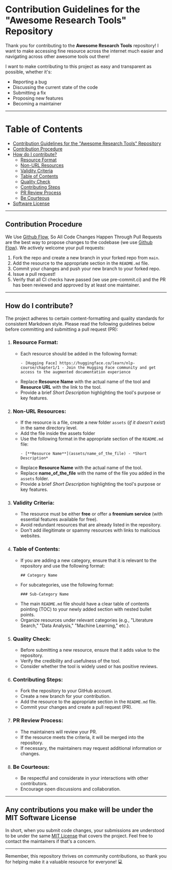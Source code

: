 # Contribution Guidelines for the "Awesome Research Tools" Repository

Thank you for contributing to the **Awesome Research Tools** repository! I want to make accessing fine resource across the internet much easier and navigating across other awesome tools out there!<br>

I want to make contributing to this project as easy and transparent as possible, whether it's:
- Reporting a bug
- Discussing the current state of the code
- Submitting a fix
- Proposing new features
- Becoming a maintainer

-- --
Table of Contents
=================

   * [Contribution Guidelines for the "Awesome Research Tools" Repository](#contribution-guidelines-for-the-awesome-research-tools-repository)
   * [Contribution Procedure](#contribution-procedure)
   * [How do I contribute?](#how-do-i-contribute)
      * [Resource Format](#resource-format)
      * [Non-URL Resources](#non-url-resources)
      * [Validity Criteria](#validity-criteria)
      * [Table of Contents](#table-of-contents)
      * [Quality Check](#quality-check)
      * [Contributing Steps](#contributing-steps)
      * [PR Review Process](#pr-review-process)
      * [Be Courteous](#be-courteous)
   * [Software License](#any-contributions-you-make-will-be-under-the-mit-software-license)

-- --
## Contribution Procedure
We Use [Github Flow](https://guides.github.com/introduction/flow/index.html), So All Code Changes Happen Through Pull Requests are the best way to propose changes to the codebase (we use [Github Flow](https://guides.github.com/introduction/flow/index.html)). We actively welcome your pull requests:

1. Fork the repo and create a new branch in your forked repo from `main`.
2. Add the resource to the appropriate section in the `README.md` file.
3. Commit your changes and push your new branch to your forked repo.
4. Issue a pull request!
5. Verify that all CI checks have passed (we use pre-commit.ci) and the PR has been reviewed and approved by at least one maintainer.

-- --
## How do I contribute?
The project adheres to certain content-formatting and quality standards for consistent Markdown style. Please read the following guidelines below before committing and submitting a pull request (PR):
1. ### **Resource Format**:
    - Each resource should be added in the following format:
        ```
        - [Hugging Face] https://huggingface.co/learn/nlp-course/chapter1/1 - Join the Hugging Face community and get access to the augmented documentation experience
        ```
    - Replace **Resource Name** with the actual name of the tool and **Resource URL** with the link to the tool.
    - Provide a brief *Short Description* highlighting the tool's purpose or key features.

2. ### **Non-URL Resources**:
    - If the resource is a file, create a new folder `assets` (_if it doesn't exist_) in the same directory level.
    - Add the file inside the assets folder
    - Use the following format in the appropriate section of the `README.md` file:
        ```
        - [**Resource Name**](assets/name_of_the_file) - *Short Description*
        ```
    - Replace **Resource Name** with the actual name of the tool.
    - Replace **name_of_the_file** with the name of the file you added in the `assets` folder.
    - Provide a brief *Short Description* highlighting the tool's purpose or key features.

3. ### **Validity Criteria**:
    - The resource must be either **free** or offer a **freemium service** (with essential features available for free).
    - Avoid redundant resources that are already listed in the repository.
    - Don't add illegitimate or spammy resources with links to malicious websites.

4. ### **Table of Contents**:
    - If you are adding a new category, ensure that it is relevant to the repository and use the following format:
        ```
        ## Category Name
        ```
    - For subcategories, use the following format:
        ```
        ### Sub-Category Name
        ```
    - The main `README.md` file should have a clear table of contents pointing (TOC) to your newly added section with nested bullet points.
    - Organize resources under relevant categories (e.g., "Literature Search," "Data Analysis," "Machine Learning," etc.).

5. ### **Quality Check**:
    - Before submitting a new resource, ensure that it adds value to the repository.
    - Verify the credibility and usefulness of the tool.
    - Consider whether the tool is widely used or has positive reviews.

6. ### **Contributing Steps**:
    - Fork the repository to your GitHub account.
    - Create a new branch for your contribution.
    - Add the resource to the appropriate section in the `README.md` file.
    - Commit your changes and create a pull request (PR).

7. ### **PR Review Process**:
    - The maintainers will review your PR.
    - If the resource meets the criteria, it will be merged into the repository.
    - If necessary, the maintainers may request additional information or changes.

8. ### **Be Courteous**:
    - Be respectful and considerate in your interactions with other contributors.
    - Encourage open discussions and collaboration.
-- --

## Any contributions you make will be under the MIT Software License
In short, when you submit code changes, your submissions are understood to be under the same [MIT License](http://choosealicense.com/licenses/mit/) that covers the project. Feel free to contact the maintainers if that's a concern.

-- --
Remember, this repository thrives on community contributions, so thank you for helping make it a valuable resource for everyone! 💻
